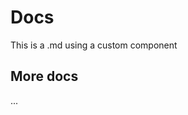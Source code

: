 <script setup>
import proForm from '../lib/components/proForm/index.tsx'


const formItems = [
        {
            type:'input',
            label:'姓名',
            key:'name'
        },
         {
            type:'inputNumber',
            label:'年龄',
            key:'age'
        },
        {
            type:'radio',
            label:'婚姻情况',
            key:'maritalStatus',
            valueEnum:[
                {
                    label:'已婚',
                    value:'1'
                },
                {
                    label:'未婚',
                    value:'0'
                },
            ]
        },
        {
            type:'select',
            label:'爱好',
            key:'like',
            valueEnum:[
                {
                    label:'足球',
                    value:'0'
                },
                {
                    label:'篮球',
                    value:'1'
                },
                {
                    label:'乒乓球',
                    value:'2'
                },
            ]
        },
        {
            type:'rate',
            label:'朋友打分',
            key:'rate'
        }
    ]

const formProps = {
    labelPlacement:'left',
    rules: {
        name: {
          required: true,
          message: '请输入电话号码',
          trigger: ['input']
        }
      }
}


</script>

# Docs

This is a .md using a custom component

<proForm :formItems="formItems" :formProps="formProps" title="个人信息录入" resetButton/>

## More docs

...
